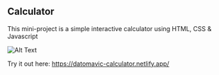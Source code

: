 Calculator
-----
This mini-project is a simple interactive calculator using HTML, CSS & Javascript

![Alt Text](https://i.imgur.com/kNQz37G.gif)

Try it out here: https://datomavic-calculator.netlify.app/
